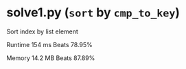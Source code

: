 # solve1.py (`sort` by `cmp_to_key`)

Sort index by list element

Runtime 154 ms Beats 78.95%

Memory 14.2 MB Beats 87.89%
